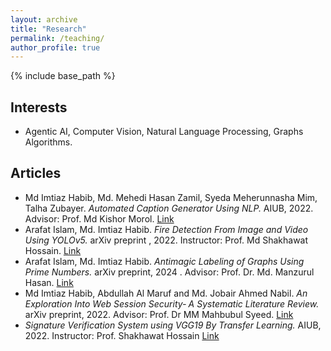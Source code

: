 ```yaml
---
layout: archive
title: "Research"
permalink: /teaching/
author_profile: true
---
```



{% include base_path %}
## Interests

-  Agentic AI, Computer Vision, Natural Language Processing, Graphs Algorithms.

## Articles

- Md Imtiaz Habib, Md. Mehedi Hasan Zamil, Syeda Meherunnasha Mim, Talha Zubayer. <em>Automated Caption Generator Using NLP.</em> AIUB, 2022. Advisor: Prof. Md Kishor Morol. [Link](https://www.researchgate.net/publication/375183559_Automated_Caption_Generator_Using_NLP)
- Arafat Islam, Md. Imtiaz Habib. <em>Fire Detection From Image and Video Using YOLOv5.</em> arXiv preprint , 2022. Instructor: Prof. Md Shakhawat Hossain. [Link](https://arxiv.org/abs/2310.06351)
- Arafat Islam, Md. Imtiaz Habib. <em>Antimagic Labeling of Graphs Using Prime Numbers.</em> arXiv preprint, 2024 . Advisor: Prof. Dr. Md. Manzurul
Hasan. [Link](https://arxiv.org/abs/2403.17969)
- Md Imtiaz Habib, Abdullah Al Maruf and Md. Jobair Ahmed Nabil. <em>An Exploration Into Web Session Security‑ A Systematic Literature Review.</em>
arXiv preprint, 2022. Advisor: Prof. Dr MM Mahbubul Syeed. [Link](https://arxiv.org/abs/2310.10687)
- <em>Signature Verification System using VGG19 By Transfer Learning.</em> AIUB, 2022. Instructor: Prof. Shakhawat Hossain [Link](https://github.com/ihk-csail/Signature-Verification-Using-VGG19-By-Transfer-Learning/blob/main/Signature%20Verification%20System%20using%20VGG16.pdf)